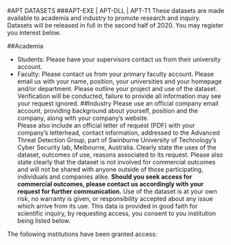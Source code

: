 #APT DATASETS
###APT-EXE | APT-DLL | APT-T1
These datasets are made available to academia and industry to promote research and inquiry. Datasets will be released in full in the second half of 2020. You may register you interest below.

##Academia 
- Students: Please have your supervisors contact us from their university account. 
- Faculty: Please contact us from your primary faculty account.
Please email us with your name, position, your universities and your homepage and/or department. Please outline your project and use of the dataset. Verification will be conducted, failure to provide all information may see your request ignored. 
##Industry
Please use an official company email account, providing background about yourself, position and the company, along with your company’s website.  
Please also include an official letter of request (PDF) with your company’s letterhead, contact information, addressed to the Advanced Threat Detection Group, part of Swinburne University of Technology’s Cyber Security lab, Melbourne, Australia. Clearly state the uses of the dataset, outcomes of use, reasons associated to its request. Please also state clearly that the dataset is not involved for commercial outcomes and will not be shared with anyone outside of those participating, individuals and companies alike. 
**Should you seek access for commercial outcomes, please contact us accordingly with your request for further communication.**
Use of the dataset is at your own risk, no warranty is given, or responsibility accepted about any issue which arrive from its use. 
This data is provided in good faith for scientific inquiry, by requesting access, you consent to you institution being listed below.   

The following institutions have been granted access:
